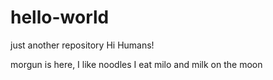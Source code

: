 # hello-world
just another repository
Hi Humans!

morgun is here, I like noodles
I eat milo and milk on the moon
